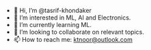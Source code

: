 - 👋 Hi, I’m @tasrif-khondaker
- 👀 I’m interested in ML, AI and Electronics.
- 🌱 I’m currently learning ML.
- 💞️ I’m looking to collaborate on relevant topics.
- 📫 How to reach me: ktnoor@outlook.com

<!---
tasrif-khondaker/tasrif-khondaker is a ✨ special ✨ repository because its `README.md` (this file) appears on your GitHub profile.
You can click the Preview link to take a look at your changes.
--->
